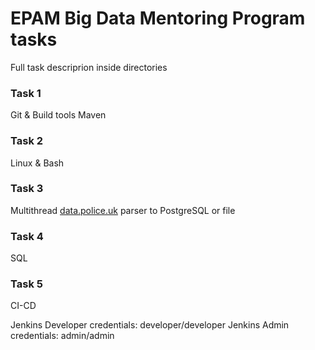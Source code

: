 # EPAM Big Data Mentoring Program tasks
Full task descriprion inside directories

### Task 1
Git & Build tools
Maven

### Task 2
Linux & Bash

### Task 3
Multithread [data.police.uk](https://data.police.uk/docs/) parser to PostgreSQL or file

### Task 4
SQL

### Task 5
CI-CD

Jenkins Developer credentials: developer/developer
Jenkins Admin credentials: admin/admin
